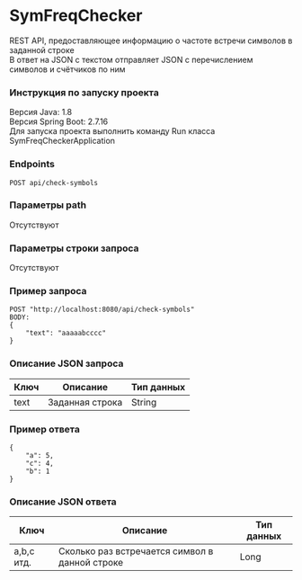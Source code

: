 # SymFreqChecker
REST API, предоставляющее информацию о частоте встречи символов в заданной строке  
В ответ на JSON с текстом отправляет JSON с перечислением символов и счётчиков по ним  
  
### Инструкция по запуску проекта
Версия Java: 1.8  
Версия Spring Boot: 2.7.16  
Для запуска проекта выполнить команду Run класса SymFreqCheckerApplication  

### Endpoints  
```
POST api/check-symbols  
```
### Параметры path  
Отсутствуют  

### Параметры строки запроса  
Отсутствуют  

### Пример запроса  
```
POST "http://localhost:8080/api/check-symbols"
BODY:  
{  
    "text": "aaaaabcccc"  
}  
```
### Описание JSON запроса
| Ключ | Описание | Тип данных |
|----------------|---------|----------------|
| text | Заданная строка | String |

### Пример ответа 
```
{  
    "a": 5,  
    "c": 4,  
    "b": 1  
}  
```
### Описание JSON ответа
| Ключ | Описание | Тип данных |
|----------------|---------|----------------|
| a,b,c итд. | Сколько раз встречается символ в данной строке | Long |
